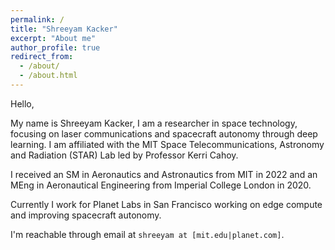 ```yaml
---
permalink: /
title: "Shreeyam Kacker"
excerpt: "About me"
author_profile: true
redirect_from: 
  - /about/
  - /about.html
---
```


Hello,

My name is Shreeyam Kacker, I am a researcher in space technology, focusing on laser communications and spacecraft autonomy through deep learning. I am affiliated with the MIT Space Telecommunications, Astronomy and Radiation (STAR) Lab led by Professor Kerri Cahoy.

I received an SM in Aeronautics and Astronautics from MIT in 2022 and an MEng in Aeronautical Engineering from Imperial College London in 2020.

Currently I work for Planet Labs in San Francisco working on edge compute and improving spacecraft autonomy. 

I'm reachable through email at `shreeyam at [mit.edu|planet.com]`.